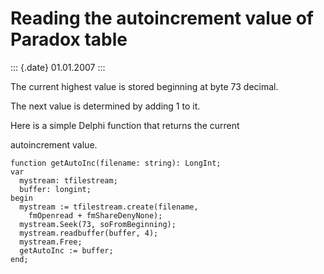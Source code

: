 Reading the autoincrement value of Paradox table
================================================

::: {.date}
01.01.2007
:::

The current highest value is stored beginning at byte 73 decimal.

The next value is determined by adding 1 to it.

Here is a simple Delphi function that returns the current

autoincrement value.

    function getAutoInc(filename: string): LongInt;
    var
      mystream: tfilestream;
      buffer: longint;
    begin
      mystream := tfilestream.create(filename,
        fmOpenread + fmShareDenyNone);
      mystream.Seek(73, soFromBeginning);
      mystream.readbuffer(buffer, 4);
      mystream.Free;
      getAutoInc := buffer;
    end;
